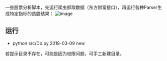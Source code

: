 一些股票分析脚本，先运行爬虫抓取数据（东方财富接口），再运行各种Parser生成特定指标的选股结果：
![image](https://github.com/woojean/StockParser/blob/master/imgs/report.png)


## 运行
* python src/Do.py 2018-03-09 new
 
 
若提示目录不存在，可能是因为权限问题，可手工新建目录。




